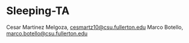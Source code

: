 # Sleeping-TA

Cesar Martinez Melgoza, cesmartz10@csu.fullerton.edu
Marco Botello, marco.botello@csu.fullerton.edu
